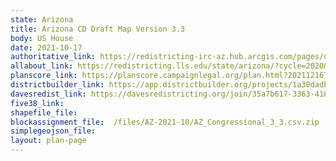 ```yaml
---
state: Arizona
title: Arizona CD Draft Map Version 3.3
body: US House
date: 2021-10-17
authoritative_link: https://redistricting-irc-az.hub.arcgis.com/pages/draft-maps
allabout_link: https://redistricting.lls.edu/state/arizona/?cycle=2020&level=Congress&startdate=
planscore_link: https://planscore.campaignlegal.org/plan.html?20211216T211403.203115056Z
districtbuilder_link: https://app.districtbuilder.org/projects/1a30dadb-305f-483a-82dd-f6e75e32522b
davesredist_link: https://davesredistricting.org/join/35a7b617-3363-4167-9c55-074db59b21bd
five38_link:
shapefile_file:
blockassignment_file:  /files/AZ-2021-10/AZ_Congressional_3_3.csv.zip
simplegeojson_file:
layout: plan-page
---
```

